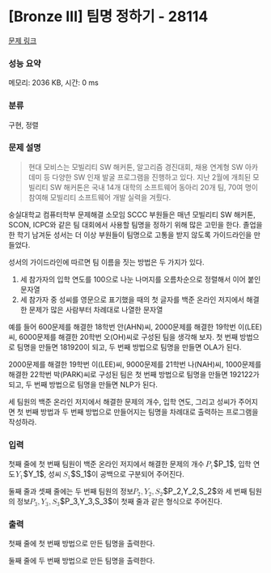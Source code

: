 # [Bronze III] 팀명 정하기 - 28114 

[문제 링크](https://www.acmicpc.net/problem/28114) 

### 성능 요약

메모리: 2036 KB, 시간: 0 ms

### 분류

구현, 정렬

### 문제 설명

<blockquote>
<p>현대 모비스는 모빌리티 SW 해커톤, 알고리즘 경진대회, 채용 연계형 SW 아카데미 등 다양한 SW 인재 발굴 프로그램을 진행하고 있다. 지난 2월에 개최된 모빌리티 SW 해커톤은 국내 14개 대학의 소프트웨어 동아리 20개 팀, 70여 명이 참여해 모빌리티 소프트웨어 개발 실력을 겨뤘다.</p>
</blockquote>

<p>숭실대학교 컴퓨터학부 문제해결 소모임 SCCC 부원들은 매년 모빌리티 SW 해커톤, SCON, ICPC와 같은 팀 대회에서 사용할 팀명을 정하기 위해 많은 고민을 한다. 졸업을 한 학기 남겨둔 성서는 더 이상 부원들이 팀명으로 고통을 받지 않도록 가이드라인을 만들었다.</p>

<p>성서의 가이드라인에 따르면 팀 이름을 짓는 방법은 두 가지가 있다.</p>

<ol>
	<li>세 참가자의 입학 연도를 100으로 나눈 나머지를 오름차순으로 정렬해서 이어 붙인 문자열</li>
	<li>세 참가자 중 성씨를 영문으로 표기했을 때의 첫 글자를 백준 온라인 저지에서 해결한 문제가 많은 사람부터 차례대로 나열한 문자열</li>
</ol>

<p>예를 들어 600문제를 해결한 18학번 안(AHN)씨, 2000문제를 해결한 19학번 이(LEE)씨, 6000문제를 해결한 20학번 오(OH)씨로 구성된 팀을 생각해 보자. 첫 번째 방법으로 팀명을 만들면 181920이 되고, 두 번째 방법으로 팀명을 만들면 OLA가 된다.</p>

<p>2000문제를 해결한 19학번 이(LEE)씨, 9000문제를 21학번 나(NAH)씨, 1000문제를 해결한 22학번 박(PARK)씨로 구성된 팀은 첫 번째 방법으로 팀명을 만들면 192122가 되고, 두 번째 방법으로 팀명을 만들면 NLP가 된다.</p>

<p>세 팀원의 백준 온라인 저지에서 해결한 문제의 개수, 입학 연도, 그리고 성씨가 주어지면 첫 번째 방법과 두 번째 방법으로 만들어지는 팀명을 차례대로 출력하는 프로그램을 작성하라.</p>

### 입력 

 <p>첫째 줄에 첫 번째 팀원이 백준 온라인 저지에서 해결한 문제의 개수 <mjx-container class="MathJax" jax="CHTML" style="font-size: 109%; position: relative;"><mjx-math class="MJX-TEX" aria-hidden="true"><mjx-msub><mjx-mi class="mjx-i"><mjx-c class="mjx-c1D443 TEX-I"></mjx-c></mjx-mi><mjx-script style="vertical-align: -0.15em; margin-left: -0.109em;"><mjx-mn class="mjx-n" size="s"><mjx-c class="mjx-c31"></mjx-c></mjx-mn></mjx-script></mjx-msub></mjx-math><mjx-assistive-mml unselectable="on" display="inline"><math xmlns="http://www.w3.org/1998/Math/MathML"><msub><mi>P</mi><mn>1</mn></msub></math></mjx-assistive-mml><span aria-hidden="true" class="no-mathjax mjx-copytext">$P_1$</span></mjx-container>, 입학 연도 <mjx-container class="MathJax" jax="CHTML" style="font-size: 109%; position: relative;"><mjx-math class="MJX-TEX" aria-hidden="true"><mjx-msub><mjx-mi class="mjx-i"><mjx-c class="mjx-c1D44C TEX-I"></mjx-c></mjx-mi><mjx-script style="vertical-align: -0.15em; margin-left: -0.182em;"><mjx-mn class="mjx-n" size="s"><mjx-c class="mjx-c31"></mjx-c></mjx-mn></mjx-script></mjx-msub></mjx-math><mjx-assistive-mml unselectable="on" display="inline"><math xmlns="http://www.w3.org/1998/Math/MathML"><msub><mi>Y</mi><mn>1</mn></msub></math></mjx-assistive-mml><span aria-hidden="true" class="no-mathjax mjx-copytext">$Y_1$</span></mjx-container>, 성씨 <mjx-container class="MathJax" jax="CHTML" style="font-size: 109%; position: relative;"><mjx-math class="MJX-TEX" aria-hidden="true"><mjx-msub><mjx-mi class="mjx-i"><mjx-c class="mjx-c1D446 TEX-I"></mjx-c></mjx-mi><mjx-script style="vertical-align: -0.15em; margin-left: -0.032em;"><mjx-mn class="mjx-n" size="s"><mjx-c class="mjx-c31"></mjx-c></mjx-mn></mjx-script></mjx-msub></mjx-math><mjx-assistive-mml unselectable="on" display="inline"><math xmlns="http://www.w3.org/1998/Math/MathML"><msub><mi>S</mi><mn>1</mn></msub></math></mjx-assistive-mml><span aria-hidden="true" class="no-mathjax mjx-copytext">$S_1$</span></mjx-container>이 공백으로 구분되어 주어진다.</p>

<p>둘째 줄과 셋째 줄에는 두 번째 팀원의 정보 <mjx-container class="MathJax" jax="CHTML" style="font-size: 109%; position: relative;"><mjx-math class="MJX-TEX" aria-hidden="true"><mjx-msub><mjx-mi class="mjx-i"><mjx-c class="mjx-c1D443 TEX-I"></mjx-c></mjx-mi><mjx-script style="vertical-align: -0.15em; margin-left: -0.109em;"><mjx-mn class="mjx-n" size="s"><mjx-c class="mjx-c32"></mjx-c></mjx-mn></mjx-script></mjx-msub><mjx-mo class="mjx-n"><mjx-c class="mjx-c2C"></mjx-c></mjx-mo><mjx-msub space="2"><mjx-mi class="mjx-i"><mjx-c class="mjx-c1D44C TEX-I"></mjx-c></mjx-mi><mjx-script style="vertical-align: -0.15em; margin-left: -0.182em;"><mjx-mn class="mjx-n" size="s"><mjx-c class="mjx-c32"></mjx-c></mjx-mn></mjx-script></mjx-msub><mjx-mo class="mjx-n"><mjx-c class="mjx-c2C"></mjx-c></mjx-mo><mjx-msub space="2"><mjx-mi class="mjx-i"><mjx-c class="mjx-c1D446 TEX-I"></mjx-c></mjx-mi><mjx-script style="vertical-align: -0.15em; margin-left: -0.032em;"><mjx-mn class="mjx-n" size="s"><mjx-c class="mjx-c32"></mjx-c></mjx-mn></mjx-script></mjx-msub></mjx-math><mjx-assistive-mml unselectable="on" display="inline"><math xmlns="http://www.w3.org/1998/Math/MathML"><msub><mi>P</mi><mn>2</mn></msub><mo>,</mo><msub><mi>Y</mi><mn>2</mn></msub><mo>,</mo><msub><mi>S</mi><mn>2</mn></msub></math></mjx-assistive-mml><span aria-hidden="true" class="no-mathjax mjx-copytext">$P_2,Y_2,S_2$</span></mjx-container>와 세 번째 팀원의 정보 <mjx-container class="MathJax" jax="CHTML" style="font-size: 109%; position: relative;"><mjx-math class="MJX-TEX" aria-hidden="true"><mjx-msub><mjx-mi class="mjx-i"><mjx-c class="mjx-c1D443 TEX-I"></mjx-c></mjx-mi><mjx-script style="vertical-align: -0.15em; margin-left: -0.109em;"><mjx-mn class="mjx-n" size="s"><mjx-c class="mjx-c33"></mjx-c></mjx-mn></mjx-script></mjx-msub><mjx-mo class="mjx-n"><mjx-c class="mjx-c2C"></mjx-c></mjx-mo><mjx-msub space="2"><mjx-mi class="mjx-i"><mjx-c class="mjx-c1D44C TEX-I"></mjx-c></mjx-mi><mjx-script style="vertical-align: -0.15em; margin-left: -0.182em;"><mjx-mn class="mjx-n" size="s"><mjx-c class="mjx-c33"></mjx-c></mjx-mn></mjx-script></mjx-msub><mjx-mo class="mjx-n"><mjx-c class="mjx-c2C"></mjx-c></mjx-mo><mjx-msub space="2"><mjx-mi class="mjx-i"><mjx-c class="mjx-c1D446 TEX-I"></mjx-c></mjx-mi><mjx-script style="vertical-align: -0.15em; margin-left: -0.032em;"><mjx-mn class="mjx-n" size="s"><mjx-c class="mjx-c33"></mjx-c></mjx-mn></mjx-script></mjx-msub></mjx-math><mjx-assistive-mml unselectable="on" display="inline"><math xmlns="http://www.w3.org/1998/Math/MathML"><msub><mi>P</mi><mn>3</mn></msub><mo>,</mo><msub><mi>Y</mi><mn>3</mn></msub><mo>,</mo><msub><mi>S</mi><mn>3</mn></msub></math></mjx-assistive-mml><span aria-hidden="true" class="no-mathjax mjx-copytext">$P_3,Y_3,S_3$</span></mjx-container>이 첫째 줄과 같은 형식으로 주어진다.</p>

### 출력 

 <p>첫째 줄에 첫 번째 방법으로 만든 팀명을 출력한다.</p>

<p>둘째 줄에 두 번째 방법으로 만든 팀명을 출력한다.</p>

